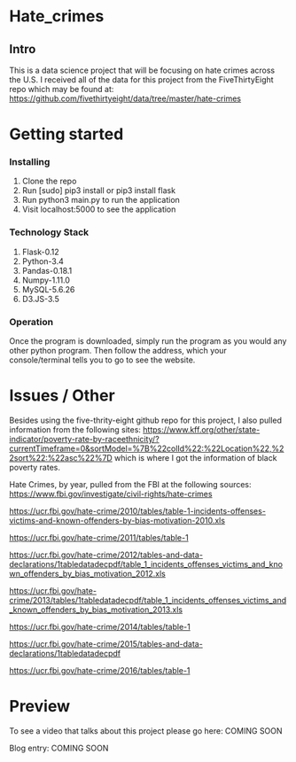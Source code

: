# Hate_crimes
## Intro

This is a data science project that will be focusing on hate crimes across the U.S. I received all of the data for this project from the FiveThirtyEight repo which may be found at: https://github.com/fivethirtyeight/data/tree/master/hate-crimes


# Getting started
### Installing

1. Clone the repo
2. Run [sudo] pip3 install or pip3 install flask
3. Run python3 main.py to run the application
6. Visit localhost:5000 to see the application

### Technology Stack

1. Flask-0.12
2. Python-3.4
3. Pandas-0.18.1
4. Numpy-1.11.0
5. MySQL-5.6.26
6. D3.JS-3.5

### Operation

Once the program is downloaded, simply run the program as you would any other python program.
Then follow the address, which your console/terminal tells you to go to see the
website.

# Issues / Other

Besides using the five-thrity-eight github repo for this project, I also pulled information from the following sites: https://www.kff.org/other/state-indicator/poverty-rate-by-raceethnicity/?currentTimeframe=0&sortModel=%7B%22colId%22:%22Location%22,%22sort%22:%22asc%22%7D which is where I got the information of black poverty rates. 

Hate Crimes, by year, pulled from the FBI at the following sources: 
https://www.fbi.gov/investigate/civil-rights/hate-crimes

https://ucr.fbi.gov/hate-crime/2010/tables/table-1-incidents-offenses-victims-and-known-offenders-by-bias-motivation-2010.xls

https://ucr.fbi.gov/hate-crime/2011/tables/table-1

https://ucr.fbi.gov/hate-crime/2012/tables-and-data-declarations/1tabledatadecpdf/table_1_incidents_offenses_victims_and_known_offenders_by_bias_motivation_2012.xls

https://ucr.fbi.gov/hate-crime/2013/tables/1tabledatadecpdf/table_1_incidents_offenses_victims_and_known_offenders_by_bias_motivation_2013.xls

https://ucr.fbi.gov/hate-crime/2014/tables/table-1

https://ucr.fbi.gov/hate-crime/2015/tables-and-data-declarations/1tabledatadecpdf

https://ucr.fbi.gov/hate-crime/2016/tables/table-1


# Preview

To see a video that talks about this project please go here: COMING SOON

Blog entry: COMING SOON
